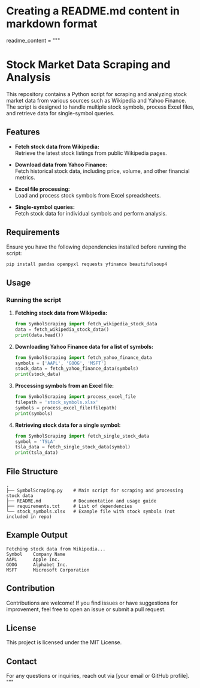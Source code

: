 # Creating a README.md content in markdown format

readme_content = """
# Stock Market Data Scraping and Analysis

This repository contains a Python script for scraping and analyzing stock market data from various sources such as Wikipedia and Yahoo Finance. The script is designed to handle multiple stock symbols, process Excel files, and retrieve data for single-symbol queries.

## Features

- **Fetch stock data from Wikipedia:**  
  Retrieve the latest stock listings from public Wikipedia pages.
  
- **Download data from Yahoo Finance:**  
  Fetch historical stock data, including price, volume, and other financial metrics.

- **Excel file processing:**  
  Load and process stock symbols from Excel spreadsheets.

- **Single-symbol queries:**  
  Fetch stock data for individual symbols and perform analysis.

## Requirements

Ensure you have the following dependencies installed before running the script:

```bash
pip install pandas openpyxl requests yfinance beautifulsoup4
```

## Usage

### Running the script

1. **Fetching stock data from Wikipedia:**
   ```python
   from SymbolScraping import fetch_wikipedia_stock_data
   data = fetch_wikipedia_stock_data()
   print(data.head())
   ```

2. **Downloading Yahoo Finance data for a list of symbols:**
   ```python
   from SymbolScraping import fetch_yahoo_finance_data
   symbols = ['AAPL', 'GOOG', 'MSFT']
   stock_data = fetch_yahoo_finance_data(symbols)
   print(stock_data)
   ```

3. **Processing symbols from an Excel file:**
   ```python
   from SymbolScraping import process_excel_file
   filepath = 'stock_symbols.xlsx'
   symbols = process_excel_file(filepath)
   print(symbols)
   ```

4. **Retrieving stock data for a single symbol:**
   ```python
   from SymbolScraping import fetch_single_stock_data
   symbol = 'TSLA'
   tsla_data = fetch_single_stock_data(symbol)
   print(tsla_data)
   ```

## File Structure

```
.
├── SymbolScraping.py    # Main script for scraping and processing stock data
├── README.md            # Documentation and usage guide
├── requirements.txt     # List of dependencies
└── stock_symbols.xlsx   # Example file with stock symbols (not included in repo)
```

## Example Output

```plaintext
Fetching stock data from Wikipedia...
Symbol    Company Name
AAPL      Apple Inc.
GOOG      Alphabet Inc.
MSFT      Microsoft Corporation
```

## Contribution

Contributions are welcome! If you find issues or have suggestions for improvement, feel free to open an issue or submit a pull request.

## License

This project is licensed under the MIT License.

## Contact

For any questions or inquiries, reach out via [your email or GitHub profile].
"""